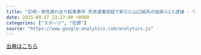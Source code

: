```yaml
---
title: "尼崎・男性連れ去り殺害事件 死体遺棄容疑で新たに山口組系の組員ら2人逮捕 - サンテレビ"
date: 2025-09-27 23:27:00 +0900
categories: ["スポーツ", "犯罪"]
source: "https://www.google-analytics.com/analytics.js"
---
```


[出典はこちら](https://www.google-analytics.com/analytics.js)
